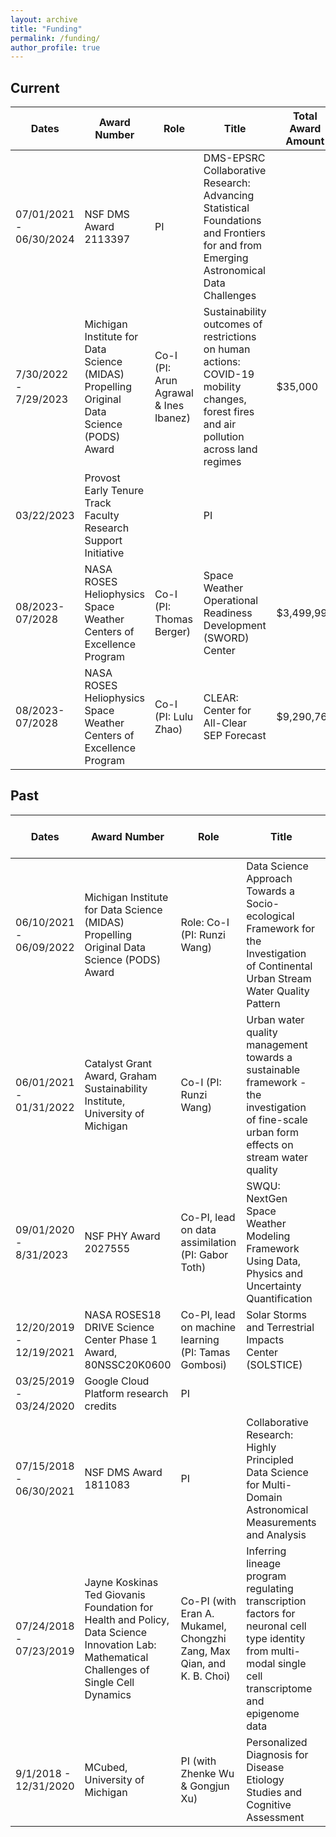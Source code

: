 ```yaml
---
layout: archive
title: "Funding"
permalink: /funding/
author_profile: true 
---
```


## Current

| Dates | Award Number | Role | Title | Total Award Amount | My Award Amount
| -- | ---- | ---- | ----------------------- | --- | --- |
07/01/2021 - 06/30/2024| NSF DMS Award 2113397 | PI | DMS-EPSRC Collaborative Research: Advancing Statistical Foundations and Frontiers for and from Emerging Astronomical Data Challenges |  |  $160,000 |
|7/30/2022 - 7/29/2023 | Michigan Institute for Data Science (MIDAS) Propelling Original Data Science (PODS) Award | Co-I (PI: Arun Agrawal & Ines Ibanez) | Sustainability outcomes of restrictions on human actions: COVID-19 mobility changes, forest fires and air pollution across land regimes | $35,000 | |
|03/22/2023 | Provost Early Tenure Track Faculty Research Support Initiative | | PI | | $3,000 |
|08/2023-07/2028 | NASA ROSES Heliophysics Space Weather Centers of Excellence Program | Co-I (PI: Thomas Berger) | Space Weather Operational Readiness Development (SWORD) Center | $3,499,990| $128,062 |
|08/2023-07/2028 | NASA ROSES Heliophysics Space Weather Centers of Excellence Program | Co-I (PI: Lulu Zhao) | CLEAR: Center for All-Clear SEP Forecast | $9,290,762 | $645,898 |

## Past


| Dates | Award Number | Role | Title | Total Award Amount | My Award Amount
| -- | ---- | ---- | ----------------------- | --- | --- |
|06/10/2021 - 06/09/2022 | Michigan Institute for Data Science (MIDAS) Propelling Original Data Science (PODS) Award | Role: Co-I (PI: Runzi Wang) | Data Science Approach Towards a Socio-ecological Framework for the Investigation of Continental Urban Stream Water Quality Pattern | $70,000 | |
|06/01/2021 - 01/31/2022 | Catalyst Grant Award, Graham Sustainability Institute, University of Michigan | Co-I (PI: Runzi Wang) | Urban water quality management towards a sustainable framework - the investigation of fine-scale urban form effects on stream water quality | $10,000 |
|09/01/2020 - 8/31/2023 | NSF PHY Award 2027555 | Co-PI, lead on data assimilation (PI: Gabor Toth) | SWQU: NextGen Space Weather Modeling Framework Using Data, Physics and Uncertainty Quantification | $2,860,000 | $333,451 |
|12/20/2019 - 12/19/2021 | NASA ROSES18 DRIVE Science Center Phase 1 Award, 80NSSC20K0600 | Co-PI, lead on machine learning (PI: Tamas Gombosi) | Solar Storms and Terrestrial Impacts Center (SOLSTICE) | $1,200,000 | $203,247 |
|03/25/2019 - 03/24/2020 | Google Cloud Platform research credits | PI | | | $6,000 |
|07/15/2018 - 06/30/2021 | NSF DMS Award 1811083 | PI | Collaborative Research: Highly Principled Data Science for Multi-Domain Astronomical Measurements and Analysis|| $79,996|
|07/24/2018 - 07/23/2019 | Jayne Koskinas Ted Giovanis Foundation for Health and Policy, Data Science Innovation Lab: Mathematical Challenges of Single Cell Dynamics | Co-PI (with Eran A. Mukamel, Chongzhi Zang, Max Qian, and K. B. Choi) | Inferring lineage program regulating transcription factors for neuronal cell type identity from multi-modal single cell transcriptome and epigenome data || $6,000|
|9/1/2018 - 12/31/2020 | MCubed, University of Michigan | PI (with Zhenke Wu & Gongjun Xu) | Personalized Diagnosis for Disease Etiology Studies and Cognitive Assessment | $60,000 ||
